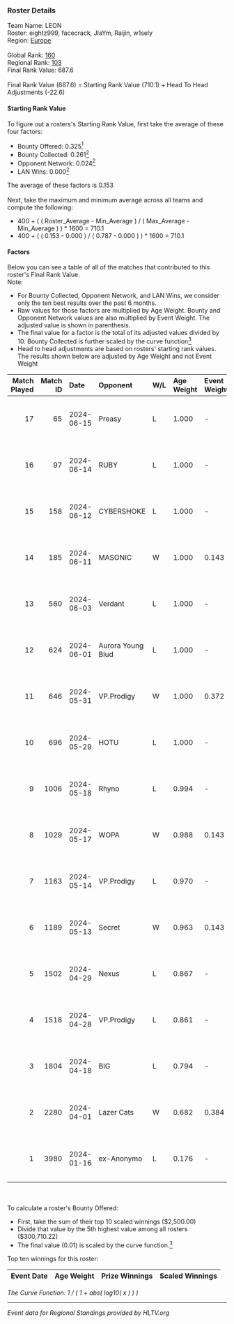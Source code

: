 ### Roster Details<br />
Team Name: LEON<br />
Roster: eightz999, facecrack, JIaYm, Raijin, w1sely<br />
Region: [Europe]( ../standings_europe.md)<br />
<br />
Global Rank: [160](../standings_global.md)<br />
Regional Rank: [103]( ../standings_europe.md)<br />
Final Rank Value:  687.6<br />
<br />
Final Rank Value (687.6) = Starting Rank Value (710.1) + Head To Head Adjustments (-22.6)<br />

#### Starting Rank Value<br />
To figure out a rosters's Starting Rank Value, first take the average of these four factors:<br />
- Bounty Offered: 0.325[<sup>1</sup>](#table2)
- Bounty Collected: 0.261[<sup>2</sup>](#table1)
- Opponent Network: 0.024[<sup>2</sup>](#table1)
- LAN Wins: 0.000[<sup>2</sup>](#table1)

The average of these factors is 0.153<br />
<br />
Next, take the maximum and minimum average across all teams and compute the following:<br />
- 400 + ( ( Roster_Average - Min_Average ) / ( Max_Average - Min_Average ) ) * 1600 = 710.1
- 400 + ( ( 0.153 - 0.000 ) / ( 0.787 - 0.000 ) ) * 1600 = 710.1


#### Factors<br />
Below you can see a table of all of the matches that contributed to this roster's Final Rank Value.<br />
Note:<br />

- For Bounty Collected, Opponent Network, and LAN Wins, we consider only the ten best results over the past 6 months.
- Raw values for those factors are multiplied by Age Weight. Bounty and Opponent Network values are also multiplied by Event Weight. The adjusted value is shown in parenthesis.
- The final value for a factor is the total of its adjusted values divided by 10. Bounty Collected is further scaled by the curve function[<sup>3</sup>](#curveFunction)
- Head to head adjustments are based on rosters' starting rank values. The results shown below are adjusted by Age Weight and not Event Weight
<span id="table1"></span><br />


| Match Played | Match ID | Date       | Opponent          | W/L | Age Weight | Event Weight | Bounty Collected | Opponent Network | LAN Wins  | H2H Adj. | Roster                                      |
| -: | -: | :- | :- | :- | :- | :- | :- | :- | :- | -: | :- |
|           17 |       65 | 2024-06-15 | Preasy            | L   | 1.000      | -            | -                | -                | -         |   -11.03 | eightz999, facecrack, JIaYm, Raijin, w1sely |
|           16 |       97 | 2024-06-14 | RUBY              | L   | 1.000      | -            | -                | -                | -         |    -6.45 | eightz999, facecrack, JIaYm, Raijin, w1sely |
|           15 |      158 | 2024-06-12 | CYBERSHOKE        | L   | 1.000      | -            | -                | -                | -         |    -9.58 | eightz999, facecrack, JIaYm, Raijin, w1sely |
|           14 |      185 | 2024-06-11 | MASONIC           | W   | 1.000      | 0.143        | 0.015 (0.002)    | 0.122 (0.017)    | 0 (0.000) |    20.45 | eightz999, facecrack, JIaYm, Raijin, w1sely |
|           13 |      560 | 2024-06-03 | Verdant           | L   | 1.000      | -            | -                | -                | -         |    -9.59 | eightz999, facecrack, JIaYm, Raijin, w1sely |
|           12 |      624 | 2024-06-01 | Aurora Young Blud | L   | 1.000      | -            | -                | -                | -         |   -14.39 | eightz999, facecrack, JIaYm, Raijin, w1sely |
|           11 |      646 | 2024-05-31 | VP.Prodigy        | W   | 1.000      | 0.372        | 0.033 (0.012)    | 0.518 (0.193)    | 0 (0.000) |    25.28 | eightz999, facecrack, JIaYm, Raijin, w1sely |
|           10 |      696 | 2024-05-29 | HOTU              | L   | 1.000      | -            | -                | -                | -         |   -16.29 | eightz999, facecrack, JIaYm, Raijin, w1sely |
|            9 |     1006 | 2024-05-18 | Rhyno             | L   | 0.994      | -            | -                | -                | -         |    -4.29 | eightz999, facecrack, JIaYm, Raijin, w1sely |
|            8 |     1029 | 2024-05-17 | WOPA              | W   | 0.988      | 0.143        | 0.002 (0.000)    | 0.141 (0.020)    | 0 (0.000) |    12.10 | eightz999, facecrack, JIaYm, Raijin, w1sely |
|            7 |     1163 | 2024-05-14 | VP.Prodigy        | L   | 0.970      | -            | -                | -                | -         |    -7.37 | eightz999, facecrack, JIaYm, Raijin, w1sely |
|            6 |     1189 | 2024-05-13 | Secret            | W   | 0.963      | 0.143        | 0.000 (0.000)    | 0.108 (0.015)    | 0 (0.000) |    11.14 | eightz999, facecrack, JIaYm, Raijin, w1sely |
|            5 |     1502 | 2024-04-29 | Nexus             | L   | 0.867      | -            | -                | -                | -         |    -6.89 | eightz999, facecrack, JIaYm, Raijin, w1sely |
|            4 |     1518 | 2024-04-28 | VP.Prodigy        | L   | 0.861      | -            | -                | -                | -         |    -6.90 | eightz999, facecrack, JIaYm, Raijin, w1sely |
|            3 |     1804 | 2024-04-18 | BIG               | L   | 0.794      | -            | -                | -                | -         |    -0.52 | eightz999, facecrack, JIaYm, Raijin, w1sely |
|            2 |     2280 | 2024-04-01 | Lazer Cats        | W   | 0.682      | 0.384        | 0.000 (0.000)    | 0.000 (0.000)    | 0 (0.000) |     5.30 | eightz999, facecrack, JIaYm, Raijin, w1sely |
|            1 |     3980 | 2024-01-16 | ex-Anonymo        | L   | 0.176      | -            | -                | -                | -         |    -3.55 | eightz999, facecrack, JIaYm, k0s, Z1W0W     |

<br />
<span id="table2"></span><br />
To calculate a roster's Bounty Offered:<br />

- First, take the sum of their top 10 scaled winnings ($2,500.00)
- Divide that value by the 5th highest value among all rosters ($300,710.22)
- The final value (0.01) is scaled by the curve function.[<sup>3</sup>](#curveFunction)

Top ten winnings for this roster:<br />

| Event Date | Age Weight | Prize Winnings | Scaled Winnings |
| :- | -: | :- | :- |


<span id="curveFunction"></span>_The Curve Function: 1 / ( 1 + abs( log10( x ) ) )_<br />

---
_Event data for Regional Standings provided by HLTV.org_<br />
